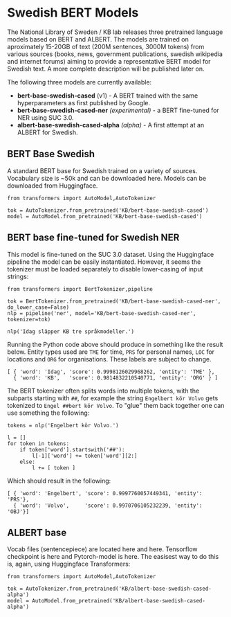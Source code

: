 # Swedish BERT Models

The National Library of Sweden / KB lab releases three pretrained language models based on BERT and ALBERT. The models are trained on aproximately 15-20GB of text (200M sentences, 3000M tokens) from various sources (books, news, government publications, swedish wikipedia and internet forums) aiming to provide a representative BERT model for Swedish text. A more complete description will be published later on.

The following three models are currently available:

- **bert-base-swedish-cased** (v1) - A BERT trained with the same hyperparameters as first published by Google.
- **bert-base-swedish-cased-ner** *(experimental)* - a BERT fine-tuned for NER using SUC 3.0.
- **albert-base-swedish-cased-alpha** *(alpha)* - A first attempt at an ALBERT for Swedish.


## BERT Base Swedish

A standard BERT base for Swedish trained on a variety of sources. Vocabulary size is ~50k and can be downloaded here. Models can be downloaded from Huggingface.

```
from transformers import AutoModel,AutoTokenizer

tok = AutoTokenizer.from_pretrained('KB/bert-base-swedish-cased')
model = AutoModel.from_pretrained('KB/bert-base-swedish-cased')
```


## BERT base fine-tuned for Swedish NER

This model is fine-tuned on the SUC 3.0 dataset. Using the Huggingface pipeline the model can be easily instantiated. However, it seems the tokenizer must be loaded separately to disable lower-casing of input strings:

```
from transformers import BertTokenizer,pipeline

tok = BertTokenizer.from_pretrained('KB/bert-base-swedish-cased-ner', do_lower_case=False)
nlp = pipeline('ner', model='KB/bert-base-swedish-cased-ner', tokenizer=tok)

nlp('Idag släpper KB tre språkmodeller.')
```

Running the Python code above should produce in something like the result below. Entity types used are `TME` for time, `PRS` for personal names, `LOC` for locations and `ORG` for organisations. These labels are subject to change.

```
[ { 'word': 'Idag', 'score': 0.9998126029968262, 'entity': 'TME' },
  { 'word': 'KB',   'score': 0.9814832210540771, 'entity': 'ORG' } ]
```

The BERT tokenizer often splits words into multiple tokens, with the subparts starting with `##`, for example the string `Engelbert kör Volvo` gets tokenized to `Engel ##bert kör Volvo`. To "glue" them back together one can use something the following:

```
tokens = nlp('Engelbert kör Volvo.')

l = []
for token in tokens:
    if token['word'].startswith('##'):
        l[-1]['word'] += token['word'][2:]
    else:
        l += [ token ]
```

Which should result in the following:

```
[ { 'word': 'Engelbert', 'score': 0.9997760057449341, 'entity': 'PRS'},
  { 'word': 'Volvo',     'score': 0.9970706105232239, 'entity': 'OBJ'}]
```


## ALBERT base

Vocab files (sentencepiece) are located here and here. Tensorflow checkpoint is here and Pytorch-model is here. The easisest way to do this is, again, using Huggingface Transformers:

```
from transformers import AutoModel,AutoTokenizer

tok = AutoTokenizer.from_pretrained('KB/albert-base-swedish-cased-alpha')
model = AutoModel.from_pretrained('KB/albert-base-swedish-cased-alpha')
```

